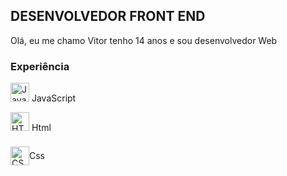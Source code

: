 ## DESENVOLVEDOR FRONT END

Olá, eu me chamo Vitor tenho 14 anos e sou desenvolvedor Web

### Experiência 

<a href="https://developer.mozilla.org/en-US/docs/Web/JavaScript" title="JavaScript"><img src="https://github.com/get-icon/geticon/raw/master/icons/javascript.svg" alt="JavaScript" width="30px" height="30px"></a>
JavaScript

<a href="https://www.w3.org/TR/html5/" title="HTML5"><img src="https://github.com/get-icon/geticon/raw/master/icons/html-5.svg" alt="HTML5" width="30px" height="30px"></a>
Html

<div style="display:flex; flex-direction: row; align-items:center;">
<a href="https://www.w3.org/TR/CSS/" title="CSS3"><img src="https://github.com/get-icon/geticon/raw/master/icons/css-3.svg" alt="CSS3" width="30px" height="30px"></a>
<p>Css</p>
</div>
